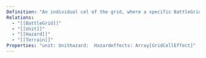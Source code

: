 ```yaml
---
Definition: "An individual cel of the grid, where a specific BattleGridRow and BattleGridColumn overlap"
Relations:
  - "[[BattleGrid]]"
  - "[[Unit]]"
  - "[[Hazard]]"
  - "[[Terrain]]"
Properties: "unit: Unithazard:  Hazardeffects: Array[GridCellEffect]"
---
```

